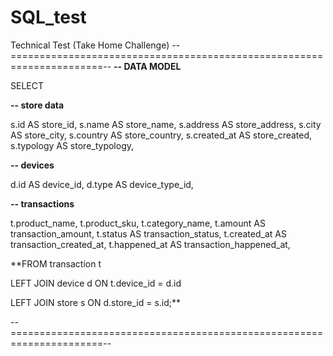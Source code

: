 # SQL_test
Technical Test (Take Home Challenge)
--======================================================================--
**-- DATA MODEL**

SELECT

**-- store data**

s.id AS store_id,
s.name AS store_name,
s.address AS store_address,
s.city AS store_city,
s.country AS store_country,
s.created_at AS store_created,
s.typology AS store_typology,

**-- devices**

d.id AS device_id,
d.type AS device_type_id,

**-- transactions**

t.product_name,
t.product_sku,
t.category_name,
t.amount AS transaction_amount,
t.status AS transaction_status,
t.created_at AS transaction_created_at,
t.happened_at AS transaction_happened_at,

**FROM transaction t

LEFT JOIN device d ON t.device_id = d.id

LEFT JOIN store s ON d.store_id = s.id;**

--======================================================================--

